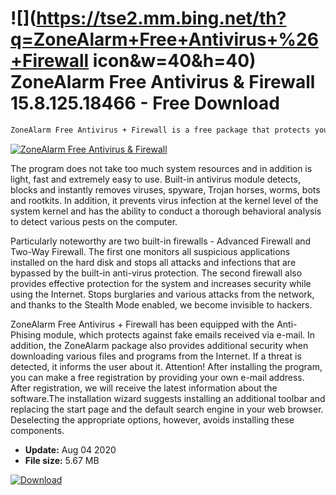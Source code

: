 # ![](https://tse2.mm.bing.net/th?q=ZoneAlarm+Free+Antivirus+%26+Firewall icon&w=40&h=40) ZoneAlarm Free Antivirus & Firewall 15.8.125.18466 - Free Download

```sh
ZoneAlarm Free Antivirus + Firewall is a free package that protects your computer against viruses and other online threats. It includes an advanced antivirus module, two firewalls and several other tools supporting the protection of the operating system.
```
[![ZoneAlarm Free Antivirus & Firewall](https://gallery.dpcdn.pl/imgc/Tools/118/g_-_420x350_1.5_-_x20100525120309.png)](https://softexe.net/win/security-privacy/firewalls/zonealarm-free-antivirus-firewall:hpdb.html)

The program does not take too much system resources and in addition is light, fast and extremely easy to use. Built-in antivirus module detects, blocks and instantly removes viruses, spyware, Trojan horses, worms, bots and rootkits. In addition, it prevents virus infection at the kernel level of the system kernel and has the ability to conduct a thorough behavioral analysis to detect various pests on the computer. 
 
 
 Particularly noteworthy are two built-in firewalls - Advanced Firewall and Two-Way Firewall. The first one monitors all suspicious applications installed on the hard disk and stops all attacks and infections that are bypassed by the built-in anti-virus protection. The second firewall also provides effective protection for the system and increases security while using the Internet. Stops burglaries and various attacks from the network, and thanks to the Stealth Mode enabled, we become invisible to hackers. 
 
 
 ZoneAlarm Free Antivirus + Firewall has been equipped with the Anti-Phising module, which protects against fake emails received via e-mail. In addition, the ZoneAlarm package also provides additional security when downloading various files and programs from the Internet. If a threat is detected, it informs the user about it. 
 Attention!
 After installing the program, you can make a free registration by providing your own e-mail address. After registration, we will receive the latest information about the software.The installation wizard suggests installing an additional toolbar and replacing the start page and the default search engine in your web browser. Deselecting the appropriate options, however, avoids installing these components.


- **Update:** Aug 04 2020
- **File size:** 5.67 MB

[![Download](https://cdn.softexe.net/static/img/download.png)](https://softexe.net/win/security-privacy/firewalls/zonealarm-free-antivirus-firewall:hpdb.html)

